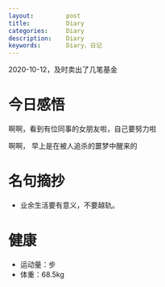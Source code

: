 ```yaml
---
layout:     	post
title:      	Diary
categories: 	Diary
description:   	Diary
keywords: 		Diary，日记 
---
```


2020-10-12，及时卖出了几笔基金

# 今日感悟

啊啊，看到有位同事的女朋友啦，自己要努力啦

啊啊， 早上是在被人追杀的噩梦中醒来的

# 名句摘抄

-  业余生活要有意义，不要越轨。

# 健康

- 运动量：步
- 体重：68.5kg
